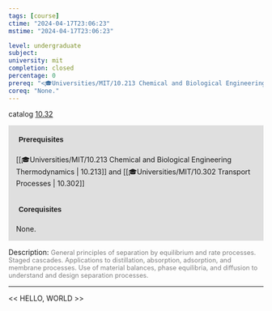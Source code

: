 ```yaml
---
tags: [course]
ctime: "2024-04-17T23:06:23"
mstime: "2024-04-17T23:06:23"

level: undergraduate
subject: 
university: mit
completion: closed
percentage: 0
prereq: "<🎓Universities/MIT/10.213 Chemical and Biological Engineering Thermodynamics> and <🎓Universities/MIT/10.302 Transport Processes>"
coreq: "None."
---
```


catalog [10.32](http://student.mit.edu/catalog/m10a.html#10.32)

<span style="display: block; padding: 15px; background-color: rgb(100, 100, 100, 0.2);"><font id="m_prereq358_0" style="display: block; font-family: Arial, sans-serif; font-weight: bold; padding: 5px">Prerequisites</font><br><span id="prereq358_0">[[🎓Universities/MIT/10.213 Chemical and Biological Engineering Thermodynamics | 10.213]] and [[🎓Universities/MIT/10.302 Transport Processes | 10.302]]</span></span>
<span style="display: block; padding: 15px; background-color: rgb(100, 100, 100, 0.2);"><font id="m_coreq358_0" style="display: block; font-family: Arial, sans-serif; font-weight: bold; padding: 5px">Corequisites</font><br><span id="coreq358_0">None.</span></span>

<font style="">Description:</font>
<font style="color: grey; font-size: 0.8rem;">General principles of separation by equilibrium and rate processes. Staged cascades. Applications to distillation, absorption, adsorption, and membrane processes. Use of material balances, phase equilibria, and diffusion to understand and design separation processes.</font>



---

<< HELLO, WORLD >>

